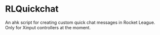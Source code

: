 # RLQuickchat
An ahk script for creating custom quick chat messages in Rocket League. Only for Xinput controllers at the moment.
